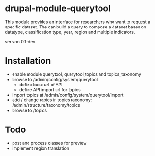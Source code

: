 # drupal-module-querytool
This module provides an interface for researchers who want to request a specific dataset.
The can build a query to compose a dataset bases on datatype, classification type, year, region and multiple indicators.


version 0.1-dev

# Installation
- enable module querytool, querytool_topics and topics_taxonomy
- browse to /admin/config/system/querytool
    - define base url of API
    - define API import url for topics
- import topics at /admin/config/system/querytool/import
- add / change topics in topics taxonomy: /admin/structure/taxonomy/topics
- browse to /topics


# Todo
- post and process classes for preview
- implement region translation